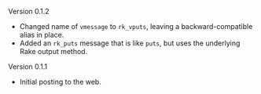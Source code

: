 Version 0.1.2 

* Changed name of `vmessage` to `rk_vputs`, leaving a backward-compatible
  alias in place.
* Added an `rk_puts` message that is like `puts`, but uses the underlying
  Rake output method.


Version 0.1.1

* Initial posting to the web.
